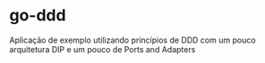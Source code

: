 # go-ddd
Aplicação de exemplo utilizando princípios de DDD com um pouco arquitetura DIP e um pouco de Ports and Adapters
